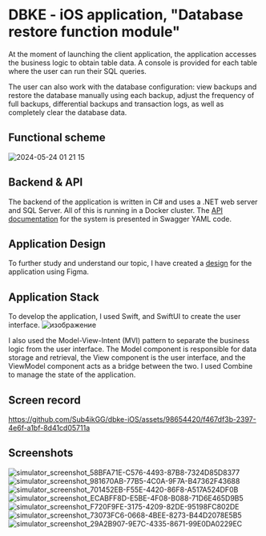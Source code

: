 # DBKE - iOS application, "Database restore function module"
At the moment of launching the client application, the application accesses the business logic to obtain table data. A console is provided for each table where the user can run their SQL queries. 

The user can also work with the database configuration: view backups and restore the database manually using each backup, adjust the frequency of full backups, differential backups and transaction logs, as well as completely clear the database data.

## Functional scheme
![2024-05-24 01 21 15](https://github.com/Sub4ikGG/dbke-iOS/assets/98654420/8f2ba122-5a18-451c-b05d-a32b6ec3f6fd)

## Backend & API
The backend of the application is written in C# and uses a .NET web server and SQL Server. All of this is running in a Docker cluster. The [API documentation](https://hatebin.com/mgcyqqdejl) for the system is presented in Swagger YAML code.

## Application Design
To further study and understand our topic, I have created a [design](https://www.figma.com/design/tMuHSXWpR1gbkzCilentZp/DBKE?node-id=0-1&t=2LBdNKzi2HBFGHNi-1) for the application using Figma.

## Application Stack
To develop the application, I used Swift, and SwiftUI to create the user interface. 
![изображение](https://github.com/Sub4ikGG/dbke-iOS/assets/98654420/af095a4f-2ba9-4d25-9222-01b1941750b6)

I also used the Model-View-Intent (MVI) pattern to separate the business logic from the user interface. The Model component is responsible for data storage and retrieval, the View component is the user interface, and the ViewModel component acts as a bridge between the two. 
I used Combine to manage the state of the application.

## Screen record
https://github.com/Sub4ikGG/dbke-iOS/assets/98654420/f467df3b-2397-4e6f-a1bf-8d41cd05711a

## Screenshots
![simulator_screenshot_58BFA71E-C576-4493-87B8-7324D85D8377](https://github.com/Sub4ikGG/dbke-iOS/assets/98654420/d5206230-791a-4f26-84f1-2ee1fd84cb2d)
![simulator_screenshot_981670AB-77B5-4C0A-9F7A-B47362F43688](https://github.com/Sub4ikGG/dbke-iOS/assets/98654420/8195625d-f92b-41d4-bb63-5da208a95639)
![simulator_screenshot_701452EB-F55E-4420-86F8-A517A524DF0B](https://github.com/Sub4ikGG/dbke-iOS/assets/98654420/7d17f7df-231f-4a59-9839-3d85b6451fcb)
![simulator_screenshot_ECABFF8D-E5BE-4F08-B088-71D6E465D9B5](https://github.com/Sub4ikGG/dbke-iOS/assets/98654420/2ed6c996-2324-436f-85c2-ef302bcead46)
![simulator_screenshot_F720F9FE-3175-4209-82DE-95198FC802DE](https://github.com/Sub4ikGG/dbke-iOS/assets/98654420/714c6aa1-5798-4de9-887c-b09bfccc5959)
![simulator_screenshot_73073FC6-0668-4BEE-8273-B44D2078E5B5](https://github.com/Sub4ikGG/dbke-iOS/assets/98654420/c470801d-25ad-49df-9c0a-b66c94571c0e)
![simulator_screenshot_29A2B907-9E7C-4335-8671-99E0DA0229EC](https://github.com/Sub4ikGG/dbke-iOS/assets/98654420/a39bab46-f8ad-4095-b880-f67a09245153)

